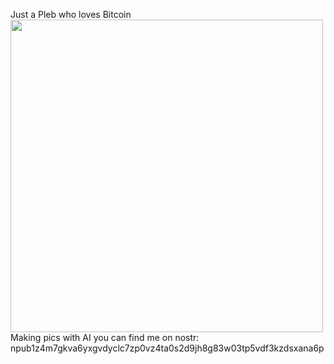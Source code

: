 Just a Pleb who loves Bitcoin
<img src="Images/pfp.png" width="500" height="500" />
Making pics with AI 
you can find me on  nostr: npub1z4m7gkva6yxgvdyclc7zp0vz4ta0s2d9jh8g83w03tp5vdf3kzdsxana6p
